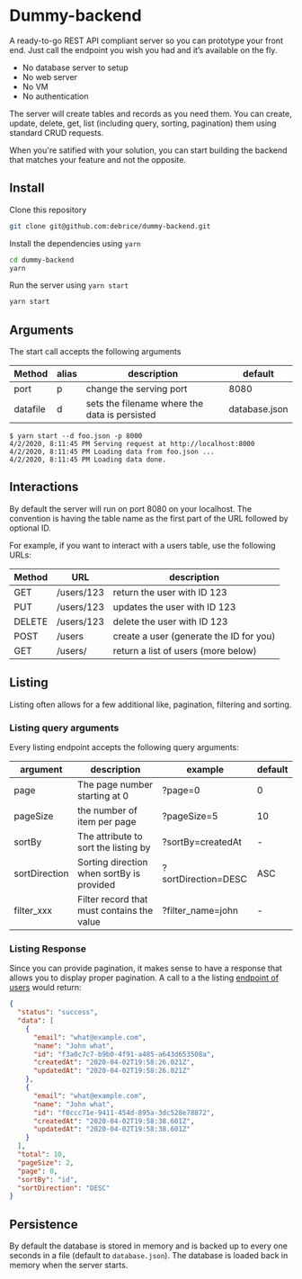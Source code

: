 # Dummy-backend

A ready-to-go REST API compliant server so you can prototype your front end. Just call the endpoint you wish you had and it’s available on the fly.

- No database server to setup
- No web server
- No VM
- No authentication

The server will create tables and records as you need them. You can
create, update, delete, get, list (including query, sorting, pagination) them using standard CRUD requests.

When you're satified with your solution, you can start building the backend that matches your feature and not the opposite.

## Install

Clone this repository

```sh
git clone git@github.com:debrice/dummy-backend.git
```

Install the dependencies using `yarn`

```sh
cd dummy-backend
yarn
```

Run the server using `yarn start`

```sh
yarn start
```

## Arguments

The start call accepts the following arguments

| Method   | alias | description                                   | default       |
| -------- | ----- | --------------------------------------------- | ------------- |
| port     | p     | change the serving port                       | 8080          |
| datafile | d     | sets the filename where the data is persisted | database.json |

```
$ yarn start --d foo.json -p 8000
4/2/2020, 8:11:45 PM Serving request at http://localhost:8000
4/2/2020, 8:11:45 PM Loading data from foo.json ...
4/2/2020, 8:11:45 PM Loading data done.
```

## Interactions

By default the server will run on port 8080 on your localhost. The convention is having the table name as the first part of the URL followed by optional ID.

For example, if you want to interact with a users table, use the following URLs:

| Method | URL        | description                             |
| ------ | ---------- | --------------------------------------- |
| GET    | /users/123 | return the user with ID 123             |
| PUT    | /users/123 | updates the user with ID 123            |
| DELETE | /users/123 | delete the user with ID 123             |
| POST   | /users     | create a user (generate the ID for you) |
| GET    | /users/    | return a list of users (more below)     |

## Listing

Listing often allows for a few additional like, pagination, filtering and sorting.

### Listing query arguments

Every listing endpoint accepts the following query arguments:

| argument      | description                                | example             | default |
| ------------- | ------------------------------------------ | ------------------- | ------- |
| page          | The page number starting at 0              | ?page=0             | 0       |
| pageSize      | the number of item per page                | ?pageSize=5         | 10      |
| sortBy        | The attribute to sort the listing by       | ?sortBy=createdAt   | -       |
| sortDirection | Sorting direction when sortBy is provided  | ?sortDirection=DESC | ASC     |
| filter_xxx    | Filter record that must contains the value | ?filter_name=john   | -       |

### Listing Response

Since you can provide pagination, it makes sense to have a response that allows you to display proper pagination. A call
to a the listing [endpoint of users](http://localhost:8080/users/?pageSize=2&sortBy=id&sortDirection=DESC) would return:

```json
{
  "status": "success",
  "data": [
    {
      "email": "what@example.com",
      "name": "John what",
      "id": "f3a0c7c7-b9b0-4f91-a485-a643d653508a",
      "createdAt": "2020-04-02T19:58:26.021Z",
      "updatedAt": "2020-04-02T19:58:26.021Z"
    },
    {
      "email": "what@example.com",
      "name": "John what",
      "id": "f0ccc71e-9411-454d-895a-3dc528e78872",
      "createdAt": "2020-04-02T19:58:38.601Z",
      "updatedAt": "2020-04-02T19:58:38.601Z"
    }
  ],
  "total": 10,
  "pageSize": 2,
  "page": 0,
  "sortBy": "id",
  "sortDirection": "DESC"
}
```

## Persistence

By default the database is stored in memory and is backed up to every one seconds in a
file (default to `database.json`).
The database is loaded back in memory when the server starts.
